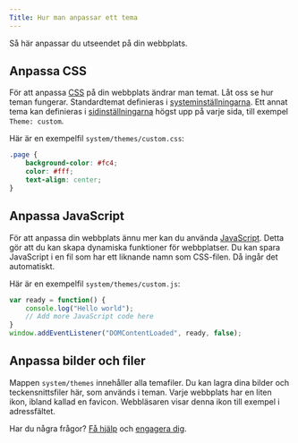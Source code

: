 ```yaml
---
Title: Hur man anpassar ett tema
---
```

Så här anpassar du utseendet på din webbplats.

## Anpassa CSS

För att anpassa [CSS](https://www.w3schools.com/css/) på din webbplats ändrar man temat. Låt oss se hur teman fungerar. Standardtemat definieras i [systeminställningarna](how-to-change-the-system#systeminställningar). Ett annat tema kan definieras i [sidinställningarna](how-to-change-the-system#sidinställningar) högst upp på varje sida, till exempel `Theme: custom`. 

Här är en exempelfil `system/themes/custom.css`:

``` css
.page {
    background-color: #fc4;
    color: #fff;
    text-align: center; 
}
```

## Anpassa JavaScript

För att anpassa din webbplats ännu mer kan du använda [JavaScript](https://www.w3schools.com/js/). Detta gör att du kan skapa dynamiska funktioner för webbplatser. Du kan spara JavaScript i en fil som har ett liknande namn som CSS-filen. Då ingår det automatiskt. 

Här är en exempelfil `system/themes/custom.js`:

``` javascript
var ready = function() {
	console.log("Hello world");
	// Add more JavaScript code here
}
window.addEventListener("DOMContentLoaded", ready, false);
```

## Anpassa bilder och filer

Mappen `system/themes` innehåller alla temafiler. Du kan lagra dina bilder och teckensnittsfiler här, som används i teman. Varje webbplats har en liten ikon, ibland kallad en favicon. Webbläsaren visar denna ikon till exempel i adressfältet. 

Har du några frågor? [Få hjälp](.) och [engagera dig](contributing-guidelines).
